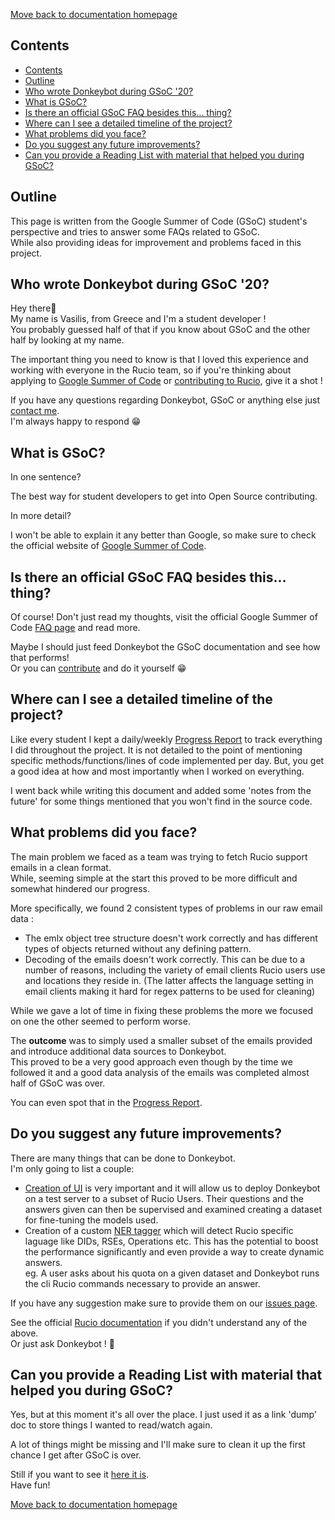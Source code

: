 [Move back to documentation homepage](https://github.com/rucio/donkeybot/tree/master/docs)

## Contents
- [Contents](#contents)
- [Outline](#outline)
- [Who wrote Donkeybot during GSoC '20?](#who-wrote-donkeybot-during-gsoc-20)
- [What is GSoC?](#what-is-gsoc)
- [Is there an official GSoC FAQ besides this... thing?](#is-there-an-official-gsoc-faq-besides-this-thing)
- [Where can I see a detailed timeline of the project?](#where-can-i-see-a-detailed-timeline-of-the-project)
- [What problems did you face?](#what-problems-did-you-face)
- [Do you suggest any future improvements?](#do-you-suggest-any-future-improvements)
- [Can you provide a Reading List with material that helped you during GSoC?](#can-you-provide-a-reading-list-with-material-that-helped-you-during-gsoc)

## Outline

This page is written from the Google Summer of Code (GSoC) student's perspective and tries to answer some FAQs related to GSoC.    
While also providing ideas for improvement and problems faced in this project.

## Who wrote Donkeybot during GSoC '20?

Hey there👋  
My name is Vasilis, from Greece and I'm a student developer !    
You probably guessed half of that if you know about GSoC and the other half by looking at my name.   

The important thing you need to know is that I loved this experience and working with everyone in the Rucio team, so if you're thinking about applying to [Google Summer of Code](https://summerofcode.withgoogle.com/) or [contributing to Rucio](https://rucio.readthedocs.io/en/latest/contributing.html), give it a shot !

If you have any questions regarding Donkeybot, GSoC or anything else just [contact me](https://github.com/mageirakos).     
I'm always happy to respond 😁

## What is GSoC?

In one sentence?  

The best way for student developers to get into Open Source contributing.

In more detail?   

I won't be able to explain it any better than Google, so make sure to check the official website of [Google Summer of Code](https://summerofcode.withgoogle.com/).

  
## Is there an official GSoC FAQ besides this... thing?

Of course! Don't just read my thoughts, visit the official Google Summer of Code [FAQ page](https://developers.google.com/open-source/gsoc/faq) and read more. 

Maybe I should just feed Donkeybot the GSoC documentation and see how that performs!    
Or you can [contribute](https://github.com/rucio/donkeybot/blob/master/docs/getting_started.md#contributing) and do it yourself 😁

## Where can I see a detailed timeline of the project?

Like every student I kept a daily/weekly [Progress Report](https://docs.google.com/document/d/1ZwDS5vze91rO0WSC9IQEmBAzL9gpJytaLW-eqj1kTpQ/edit?usp=sharing) to track everything I did throughout the project. It is not detailed to the point of mentioning specific methods/functions/lines of code implemented per day. But, you get a good idea at how and most importantly when I worked on everything. 

I went back while writing this document and added some 'notes from the future' for some things mentioned that you won't find in the source code.  

## What problems did you face?

The main problem we faced as a team was trying to fetch Rucio support emails in a clean format.  
While, seeming simple at the start this proved to be more difficult and somewhat hindered our progress.   

More specifically, we found 2 consistent types of problems in our raw email data : 
- The emlx object tree structure doesn't work correctly and has different types of objects returned without any defining pattern.
- Decoding of the emails doesn't work correctly. This can be due to a number of reasons, including the variety of email clients  Rucio users use and locations they reside in. (The latter affects the language setting in email clients making it hard for regex patterns to be used for cleaning)

While we gave a lot of time in fixing these problems the more we focused on one the other seemed to perform worse.

The **outcome** was to simply used a smaller subset of the emails provided and introduce additional data sources to Donkeybot.  
This proved to be a very good approach even though by the time we followed it and a good data analysis of the emails was completed almost half of GSoC was over.

You can even spot that in the [Progress Report](https://docs.google.com/document/d/1ZwDS5vze91rO0WSC9IQEmBAzL9gpJytaLW-eqj1kTpQ/edit?usp=sharing).

## Do you suggest any future improvements?

There are many things that can be done to Donkeybot.   
I'm only going to list a couple: 
- [Creation of UI](https://github.com/rucio/donkeybot/issues/30) is very important and it will allow us to deploy Donkeybot on a test server to a subset of Rucio Users. Their questions and the answers given can then be supervised and examined creating a dataset for fine-tuning the models used.
- Creation of a custom [NER tagger](https://en.wikipedia.org/wiki/Named-entity_recognition) which will detect Rucio specific laguage like DIDs, RSEs, Operations etc. This has the potential to boost the performance significantly and even provide a way to create dynamic answers.   
eg. A user asks about his quota on a given dataset and Donkeybot runs the cli Rucio commands necessary to provide an answer.

If you have any suggestion make sure to provide them on our [issues page](https://github.com/rucio/donkeybot/issues).

See the official [Rucio documentation](https://rucio.readthedocs.io/en/latest/) if you didn't understand any of the above.    
Or just ask Donkeybot ! 🧐

## Can you provide a Reading List with material that helped you during GSoC?

Yes, but at this moment it's all over the place. I just used it as a link 'dump' doc to store things I wanted to read/watch again.

A lot of things might be missing and I'll make sure to clean it up the first chance I get after GSoC is over.

Still if you want to see it [here it is](https://docs.google.com/document/d/17P6ycLp6tjTYA93mDXXatf5p-8d-_cKNvJDeLU7aZsk/edit?usp=sharing).  
Have fun!


[Move back to documentation homepage](https://github.com/rucio/donkeybot/tree/master/docs)
